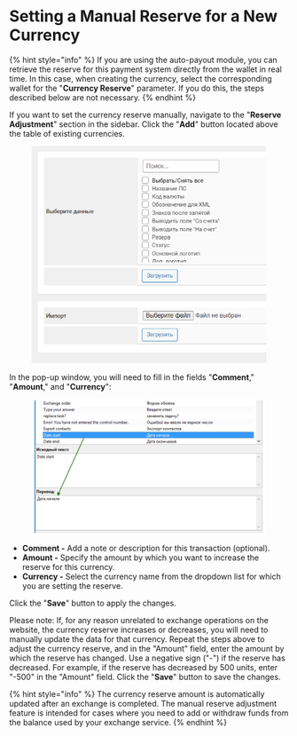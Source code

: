 # Setting a Manual Reserve for a New Currency

{% hint style="info" %}
If you are using the auto-payout module, you can retrieve the reserve for this payment system directly from the wallet in real time. In this case, when creating the currency, select the corresponding wallet for the "**Currency Reserve**" parameter. If you do this, the steps described below are not necessary.
{% endhint %}

If you want to set the currency reserve manually, navigate to the "**Reserve Adjustment**" section in the sidebar. Click the "**Add**" button located above the table of existing currencies.

<figure><img src="../../../.gitbook/assets/image (1027).png" alt=""><figcaption></figcaption></figure>

In the pop-up window, you will need to fill in the fields "**Comment**," "**Amount**," and "**Currency**":

<figure><img src="../../../.gitbook/assets/image (1010).png" alt=""><figcaption></figcaption></figure>

* **Comment -** Add a note or description for this transaction (optional).
* **Amount -** Specify the amount by which you want to increase the reserve for this currency.
* **Currency -** Select the currency name from the dropdown list for which you are setting the reserve.

Click the "**Save**" button to apply the changes.

Please note: If, for any reason unrelated to exchange operations on the website, the currency reserve increases or decreases, you will need to manually update the data for that currency. Repeat the steps above to adjust the currency reserve, and in the "Amount" field, enter the amount by which the reserve has changed. Use a negative sign ("-") if the reserve has decreased. For example, if the reserve has decreased by 500 units, enter "-500" in the "Amount" field. Click the "**Save**" button to save the changes.

{% hint style="info" %}
The currency reserve amount is automatically updated after an exchange is completed. The manual reserve adjustment feature is intended for cases where you need to add or withdraw funds from the balance used by your exchange service.
{% endhint %}